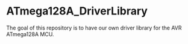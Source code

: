 ATmega128A_DriverLibrary
========================

The goal of this repository is to have our own driver library for the AVR ATmega128A MCU.
